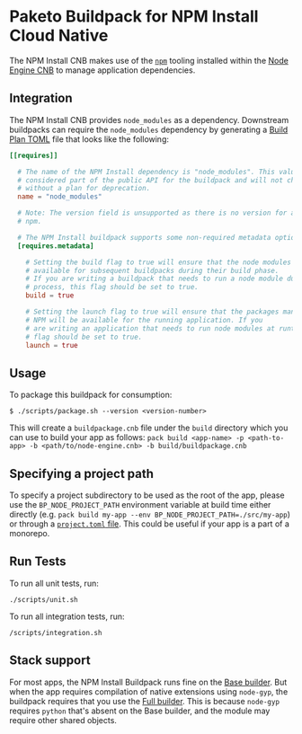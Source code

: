# Paketo Buildpack for NPM Install Cloud Native

The NPM Install CNB makes use of the [`npm`](https://www.npmjs.com/) tooling
installed within the [Node Engine CNB](https://github.com/paketo-buildpacks/node-engine)
to manage application dependencies.

## Integration

The NPM Install CNB provides `node_modules` as a dependency. Downstream
buildpacks can require the `node_modules` dependency by generating a [Build
Plan TOML](https://github.com/buildpacks/spec/blob/master/buildpack.md#build-plan-toml)
file that looks like the following:

```toml
[[requires]]

  # The name of the NPM Install dependency is "node_modules". This value is
  # considered part of the public API for the buildpack and will not change
  # without a plan for deprecation.
  name = "node_modules"

  # Note: The version field is unsupported as there is no version for a set of
  # npm.

  # The NPM Install buildpack supports some non-required metadata options.
  [requires.metadata]

    # Setting the build flag to true will ensure that the node modules are
    # available for subsequent buildpacks during their build phase.
    # If you are writing a buildpack that needs to run a node module during its build
    # process, this flag should be set to true.
    build = true

    # Setting the launch flag to true will ensure that the packages managed by
    # NPM will be available for the running application. If you
    # are writing an application that needs to run node modules at runtime, this
    # flag should be set to true.
    launch = true
```

## Usage

To package this buildpack for consumption:

```
$ ./scripts/package.sh --version <version-number>
```

This will create a `buildpackage.cnb` file under the `build` directory which you
can use to build your app as follows:
`pack build <app-name> -p <path-to-app> -b <path/to/node-engine.cnb> -b build/buildpackage.cnb`

## Specifying a project path

To specify a project subdirectory to be used as the root of the app, please use
the `BP_NODE_PROJECT_PATH` environment variable at build time either directly
(e.g. `pack build my-app --env BP_NODE_PROJECT_PATH=./src/my-app`) or through a
[`project.toml`
file](https://github.com/buildpacks/spec/blob/main/extensions/project-descriptor.md).
This could be useful if your app is a part of a monorepo.

## Run Tests

To run all unit tests, run:
```
./scripts/unit.sh
```

To run all integration tests, run:
```
/scripts/integration.sh
```

## Stack support

For most apps, the NPM Install Buildpack runs fine on the [Base
builder](https://github.com/paketo-buildpacks/stacks#metadata-for-paketo-buildrun-stack-images).
But when the app requires compilation of native extensions using `node-gyp`,
the buildpack requires that you use the [Full
builder](https://github.com/paketo-buildpacks/stacks#metadata-for-paketo-buildrun-stack-images).
This is because `node-gyp` requires `python` that's absent on the Base builder,
and the module may require other shared objects.
